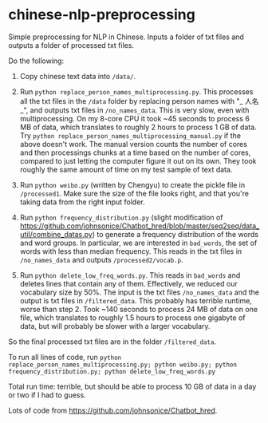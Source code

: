 # chinese-nlp-preprocessing

Simple preprocessing for NLP in Chinese. Inputs a folder of txt files and outputs a folder of processed txt files.

Do the following:

1. Copy chinese text data into `/data/`.

2. Run `python replace_person_names_multiprocessing.py`. This processes all the txt files in the `/data` folder by replacing person names with "_ 人名 _", and outputs txt files in `/no_names_data`. This is very slow, even with multiprocessing. On my 8-core CPU it took ~45 seconds to process 6 MB of data, which translates to roughly 2 hours to process 1 GB of data. Try `python replace_person_names_multiprocessing_manual.py` if the above doesn't work. The manual version counts the number of cores and then processings chunks at a time based on the number of cores, compared to just letting the computer figure it out on its own. They took roughly the same amount of time on my test sample of text data.

3. Run `python weibo.py` (written by Chengyu) to create the pickle file in `/processed1`. Make sure the size of the file looks right, and that you're taking data from the right input folder.

4. Run `python frequency_distribution.py` (slight modification of https://github.com/johnsonice/Chatbot_hred/blob/master/seq2seq/data_util/combine_datas.py) to generate a frequency distribution of the words and word groups. In particular, we are interested in `bad_words`, the set of words with less than median frequency. This reads in the txt files in `/no_names_data` and outputs `/processed2/vocab.p`.

5. Run `python delete_low_freq_words.py`. This reads in `bad_words` and deletes lines that contain any of them. Effectively, we reduced our vocabulary size by 50%. The input is the txt files `/no_names_data` and the output is txt files in `/filtered_data`. This probably has terrible runtime, worse than step 2. Took ~140 seconds to process 24 MB of data on one file, which translates to roughly 1.5 hours to process one gigabyte of data, but will probably be slower with a larger vocabulary.

So the final processed txt files are in the folder `/filtered_data`.

To run all lines of code, run `python replace_person_names_multiprocessing.py; python weibo.py; python frequency_distribution.py; python delete_low_freq_words.py`

Total run time: terrible, but should be able to process 10 GB of data in a day or two if I had to guess.

Lots of code from https://github.com/johnsonice/Chatbot_hred.
